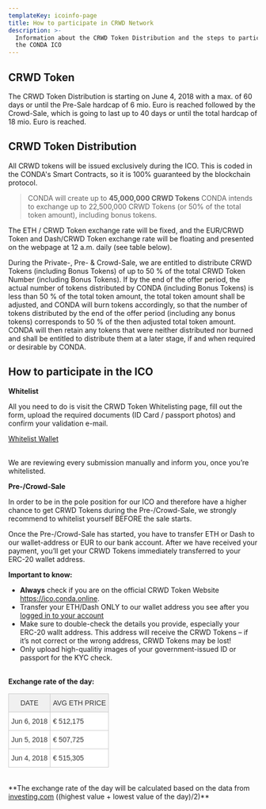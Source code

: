 ```yaml
---
templateKey: icoinfo-page
title: How to participate in CRWD Network
description: >-
  Information about the CRWD Token Distribution and the steps to participate in
  the CONDA ICO
---
```

## CRWD Token

The CRWD Token Distribution is starting on June 4, 2018 with a max. of 60 days or until the Pre-Sale hardcap of 6 mio. Euro is reached followed by the Crowd-Sale, which is going to last up to 40 days or until the total hardcap of 18 mio. Euro is reached. 

## CRWD Token Distribution

All CRWD tokens will be issued exclusively during the ICO. This is coded in the CONDA's Smart Contracts, so it is 100% guaranteed by the blockchain protocol. 

> CONDA will create up to **45,000,000 CRWD Tokens** CONDA intends to exchange up to 22,500,000 CRWD Tokens (or 50% of the total token amount), including bonus tokens. 

The ETH / CRWD Token exchange rate will be fixed, and the EUR/CRWD Token and Dash/CRWD Token exchange rate will be floating and presented on the webpage at 12 a.m. daily (see table below). 

During the Private-, Pre- & Crowd-Sale, we are entitled to distribute CRWD Tokens (including Bonus Tokens) of up to 50 % of the total CRWD Token Number (including Bonus Tokens). If by the end of the offer period, the actual number of tokens distributed by CONDA (including Bonus Tokens) is less than 50 % of the total token amount, the total token amount shall be adjusted, and CONDA will burn tokens accordingly, so that the number of tokens distributed by the end of the offer period (including any bonus tokens) corresponds to 50 % of the then adjusted total token amount. CONDA will then retain any tokens that were neither distributed nor burned and shall be entitled to distribute them at a later stage, if and when required or desirable by CONDA.  

## How to participate in the ICO

**Whitelist**

All you need to do is visit the CRWD Token Whitelisting page, fill out the form, upload the required documents (ID Card / passport photos) and confirm your validation e-mail. 

<div class="btn-inner"><a href="/whitelist" class="btn btn-primary">Whitelist Wallet</a></div>

</br>

We are reviewing every submission manually and inform you, once you’re whitelisted. 

**Pre-/Crowd-Sale**

In order to be in the pole position for our ICO and therefore have a higher chance to get CRWD Tokens during the Pre-/Crowd-Sale, we strongly recommend to whitelist yourself BEFORE the sale starts.

Once the Pre-/Crowd-Sale has started, you have to transfer ETH or Dash to our wallet-address or EUR to our bank account. After we have received your payment, you’ll get your CRWD Tokens immediately transferred to your ERC-20 wallet address.

**Important to know:**

* **Always** check if you are on the official CRWD Token Website https://ico.conda.online.
* Transfer your ETH/Dash ONLY to our wallet address you see after you [logged in to your account](https://oci.conda.online/user/login)
* Make sure to double-check the details you provide, especially your ERC-20 wallt address. This address will receive the CRWD Tokens – if it’s not correct or the wrong address, CRWD Tokens may be lost!
* Only upload high-qualitiy images of your government-issued ID or passport for the KYC check.

\
**Exchange rate of the day:**

<style type="text/css">
.tg  {border-collapse:collapse;border-spacing:0;border-color:#ccc;}
.tg td{font-family:Arial, sans-serif;font-size:14px;padding:10px 5px;border-style:solid;border-width:1px;overflow:hidden;word-break:normal;border-color:#ccc;color:#333;background-color:#fff;}
.tg th{font-family:Arial, sans-serif;font-size:14px;font-weight:normal;padding:10px 5px;border-style:solid;border-width:1px;overflow:hidden;word-break:normal;border-color:#ccc;color:#333;background-color:#f0f0f0;}
.tg .tg-yw4l{vertical-align:top}
@media screen and (max-width: 767px) {.tg {width: auto !important;}.tg col {width: auto !important;}.tg-wrap {overflow-x: auto;-webkit-overflow-scrolling: touch;}}</style>

<div class="tg-wrap"><table class="tg">
  <tr>
    <th class="tg-yw4l">DATE</th>
    <th class="tg-yw4l">AVG ETH PRICE</th>
  </tr>
  <tr>
    <td class="tg-yw4l">Jun 6, 2018</td>
    <td class="tg-yw4l">€ 512,175</td>
  </tr>
  <tr>
    <td class="tg-yw4l">Jun 5, 2018</td>
    <td class="tg-yw4l">€ 507,725</td>
  </tr>
  <tr>
    <td class="tg-yw4l">Jun 4, 2018</td>
    <td class="tg-yw4l">€ 515,305</td>
  </tr>
</table></div>

\
\*\*The exchange rate of the day will be calculated based on the data from [investing.com](https://www.investing.com/crypto/ethereum/eth-eur-historical-data) ((highest value + lowest value of the day)/2)\*\*
